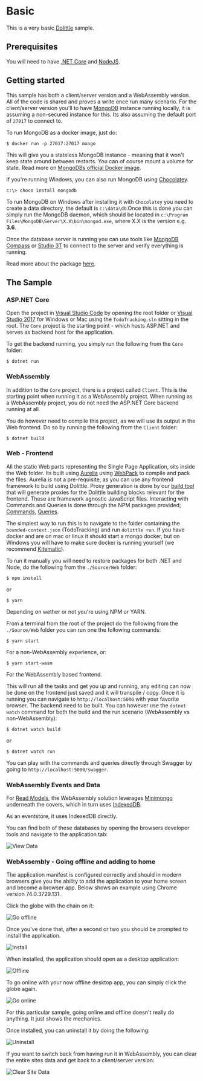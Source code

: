 # Basic

This is a very basic [Dolittle](http://www.dolittle.io) sample.

## Prerequisites

You will need to have [.NET Core](https://www.microsoft.com/net/download/core) and
[NodeJS](http://nodejs.org/).

## Getting started

This sample has both a client/server version and a WebAssembly version. All of
the code is shared and proves a write once run many scenario. For the client/server
version you'll to have [MongoDB](https://www.mongodb.com) instance running locally,
it is assuming a non-secured instance for this. Its also assuming the default port
of `27017` to connect to.

To run MongoDB as a docker image, just do:

```shell
$ docker run -p 27017:27017 mongo
```

This will give you a stateless MongoDB instance - meaning that it won't keep state
around between restarts. You can of course mount a volume for state.
Read more on [MongoDBs official Docker image](https://hub.docker.com/_/mongo/).

If you're running Windows, you can also run MongoDB using [Chocolatey](https://chocolatey.org).

```shell
c:\> choco install mongodb
```

To run MongoDB on Windows after installing it with `Chocolatey` you need to create
a data directory, the default is `c:\data\db`.Once this is done you can simply run
the MongoDB daemon, which should be located in `c:\Program Files\MongoDB\Server\X.X\bin\mongod.exe`,
where X.X is the version e.g. **3.6**.

Once the database server is running you can use tools like [MongoDB Compass](https://www.mongodb.com/products/compass)
or [Studio 3T](https://studio3t.com) to connect to the server and verify everything is running.

Read more about the package [here](https://chocolatey.org/packages/mongodb).

## The Sample

### ASP.NET Core

Open the project in [Visual Studio Code](http://code.visualstudio.com/) by opening the root folder or [Visual Studio 2017](https://www.visualstudio.com/vs/) for Windows or Mac using the `TodoTracking.sln` sitting in the root.
The `Core` project is the starting point - which hosts ASP.NET and serves as backend host for the application.

To get the backend running, you simply run the following from the `Core` folder:

```shell
$ dotnet run
```

### WebAssembly

In addition to the `Core` project, there is a project called `Client`. This is the starting point when running it as a WebAssembly project. When running
as a WebAssembly project, you do not need the ASP.NET Core backend running at all.

You do however need to compile this project, as we will use its output in the Web frontend. Do so by running the following from the `Client` folder:

```shell
$ dotnet build
```

### Web - Frontend

All the static Web parts representing the Single Page Application, sits inside the Web folder.
Its built using [Aurelia](https://aurelia.io) using [WebPack](https://webpack.js.org) to compile and pack the files. Aurelia is not a pre-requisite, as you can use any frontend framework to build using Dolittle.
Proxy generation is done by our [build tool](https://dolittle.io/dotnet-sdk/tooling/build_tool/) that will generate proxies for the Dolittle building blocks relevant for the frontend. These are framework agnostic JavaScript
files. Interacting with Commands and Queries is done through the NPM packages provided; [Commands](https://www.npmjs.com/package/@dolittle/commands), [Queries](https://www.npmjs.com/package/@dolittle/queries).

The simplest way to run this is to navigate to the folder containing the `bounded-context.json` (TodoTracking) and run `dolittle run`. If you have docker and are on mac or linux it should start a mongo docker, but on Windows you will have to make sure docker is running yourself (we recommend [Kitematic](https://kitematic.com/)).

To run it manually you will need to restore packages for both .NET and Node, do the following from the `./Source/Web` folder:

```shell
$ npm install
```

or

```shell
$ yarn
```

Depending on wether or not you're using NPM or YARN.

From a terminal from the root of the project do the following from the `./Source/Web` folder you can run one the following commands:

```shell
$ yarn start
```

For a non-WebAssembly experience, or:

```shell
$ yarn start-wasm
```

For the WebAssembly based frontend.

This will run all the tasks and get you up and running, any editing can now be done on the frontend just saved and it will transpile / copy.
Once it is running you can navigate to `http://localhost:5000` with your favorite browser. The backend need to be built. You can
however use the `dotnet watch` command for both the build and the run scenario (WebAssembly vs non-WebAssembly):

```shell
$ dotnet watch build
```

or

```shell
$ dotnet watch run
```

You can play with the commands and queries directly through Swagger by going to `http://localhost:5000/swagger`.

### WebAssembly Events and Data

For [Read Models](https://dolittle.io/runtime/runtime/read/read_model/), the WebAssembly solution leverages
[Minimongo](https://github.com/mWater/minimongo) underneath the covers, which in turn uses
[IndexedDB](https://developer.mozilla.org/en-US/docs/Web/API/IndexedDB_API).

As an eventstore, it uses IndexedDB directly.

You can find both of these databases by opening the browsers developer tools and navigate to the application tab:

![View Data](./Images/data.png)

### WebAssembly - Going offline and adding to home

The application manifest is configured correctly and should in modern browsers give you the ability to add the application to your home screen
and become a browser app. Below shows an example using Chrome version 74.0.3729.131.

Click the globe with the chain on it:

![Go offline](./Images/go_offline.png)

Once you've done that, after a second or two you should be prompted to install the application.

![Install](./Images/install.png)

When installed, the application should open as a desktop application:

![Offline](./Images/offline.png)

To go online with your now offline desktop app, you can simply click the globe again.

![Go online](./Images/go_online.png)

For this particular sample, going online and offline doesn't really do anything. It just shows the mechanics.

Once installed, you can uninstall it by doing the following:

![Uninstall](./Images/uninstall.png)

If you want to switch back from having run it in WebAssembly, you can clear the entire sites data and get back to a client/server version:

![Clear Site Data](./Images/clear_site_data.png)